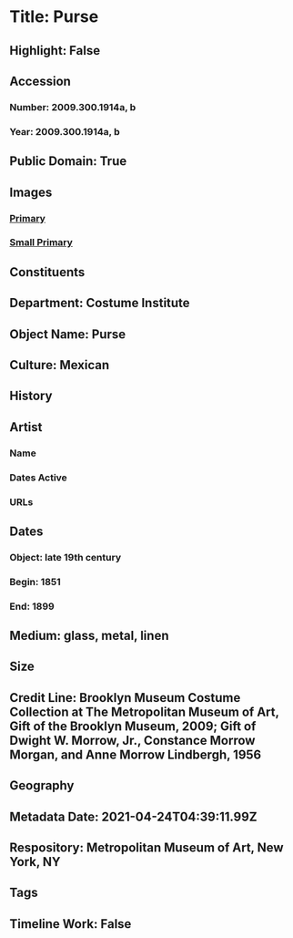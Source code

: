 # Title: Purse
## Highlight: False
## Accession
### Number: 2009.300.1914a, b
### Year: 2009.300.1914a, b
## Public Domain: True
## Images
### [Primary](https://images.metmuseum.org/CRDImages/ci/original/56.137.290a-b_CP4.jpg)
### [Small Primary](https://images.metmuseum.org/CRDImages/ci/web-large/56.137.290a-b_CP4.jpg)
## Constituents
## Department: Costume Institute
## Object Name: Purse
## Culture: Mexican
## History
## Artist
### Name
### Dates Active
### URLs
## Dates
### Object: late 19th century
### Begin: 1851
### End: 1899
## Medium: glass, metal, linen
## Size
## Credit Line: Brooklyn Museum Costume Collection at The Metropolitan Museum of Art, Gift of the Brooklyn Museum, 2009; Gift of Dwight W. Morrow, Jr., Constance Morrow Morgan, and Anne Morrow Lindbergh, 1956
## Geography
## Metadata Date: 2021-04-24T04:39:11.99Z
## Respository: Metropolitan Museum of Art, New York, NY
## Tags
## Timeline Work: False